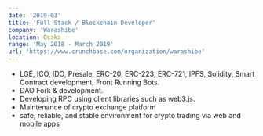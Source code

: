 ```yaml
---
date: '2019-03'
title: 'Full-Stack / Blockchain Developer'
company: 'Warashibe'
location: Osaka
range: 'May 2018 - March 2019'
url: 'https://www.crunchbase.com/organization/warashibe'
---
```


- LGE, ICO, IDO, Presale, ERC-20, ERC-223, ERC-721, IPFS, Solidity, Smart Contract development, Front Running Bots.
- DAO Fork & development.
- Developing RPC using client libraries such as web3.js.
- Maintenance of crypto exchange platform
- safe, reliable, and stable environment for crypto trading via web and mobile apps
